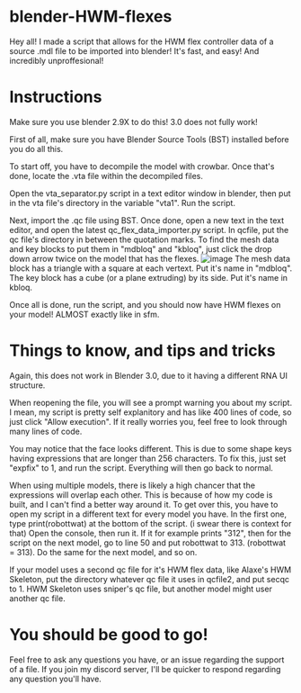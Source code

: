# blender-HWM-flexes
Hey all! I made a script that allows for the HWM flex controller data of a source .mdl file to be imported into blender! It's fast, and easy! And incredibly unproffesional!

# Instructions
Make sure you use blender 2.9X to do this! 3.0 does not fully work!

First of all, make sure you have Blender Source Tools (BST) installed before you do all this.

To start off, you have to decompile the model with crowbar. Once that's done, locate the .vta file within the decompiled files.

Open the vta_separator.py script in a text editor window in blender, then put in the vta file's directory in the variable "vta1". Run the script.

Next, import the .qc file using BST. Once done, open a new text in the text editor, and open the latest qc_flex_data_importer.py script. In qcfile, put the qc file's directory in between the quotation marks. To find the mesh data and key blocks to put them in "mdbloq" and "kbloq", just click the drop down arrow twice on the model that has the flexes.
![image](https://user-images.githubusercontent.com/41131633/140957442-ea0be96f-30e4-4b55-9975-c8f753986ec8.png)
The mesh data block has a triangle with a square at each vertext. Put it's name in "mdbloq". The key block has a cube (or a plane extruding) by its side. Put it's name in kbloq.

Once all is done, run the script, and you should now have HWM flexes on your model! ALMOST exactly like in sfm.

# Things to know, and tips and tricks
Again, this does not work in Blender 3.0, due to it having a different RNA UI structure.

When reopening the file, you will see a prompt warning you about my script. I mean, my script is pretty self explanitory and has like 400 lines of code, so just click "Allow execution". If it really worries you, feel free to look through many lines of code.

You may notice that the face looks different. This is due to some shape keys having expressions that are longer than 256 characters. To fix this, just set "expfix" to 1, and run the script. Everything will then go back to normal.

When using multiple models, there is likely a high chancer that the expressions will overlap each other. This is because of how my code is built, and I can't find a better way around it. To get over this, you have to open my script in a different text for every model you have. In the first one, type print(robottwat) at the bottom of the script. (i swear there is context for that) Open the console, then run it. If it for example prints "312", then for the script on the next model, go to line 50 and put robottwat to 313. (robottwat = 313). Do the same for the next model, and so on.

If your model uses a second qc file for it's HWM flex data, like Alaxe's HWM Skeleton, put the directory whatever qc file it uses in qcfile2, and put secqc to 1. HWM Skeleton uses sniper's qc file, but another model might user another qc file.

# You should be good to go!
Feel free to ask any questions you have, or an issue regarding the support of a file.
If you join my discord server, I'll be quicker to respond regarding any question you'll have.
